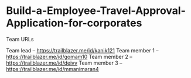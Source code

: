 # Build-a-Employee-Travel-Approval-Application-for-corporates

Team URLs

Team lead     –  https://trailblazer.me/id/kanik121
Team member 1 –  https://trailblazer.me/id/gomam10
Team member 2 –  https://trailblazer.me/id/deivv
Team member 3 –  https://trailblazer.me/id/mmanimaran4
